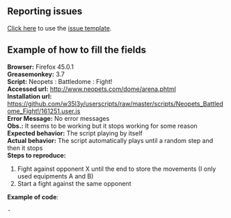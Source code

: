 ## Reporting issues
[Click here](../../issues/new?title=Briefly%20describe%20your%20issue%20here...) to use the [issue template](ISSUE_TEMPLATE.md).

## Example of how to fill the fields

**Browser:** Firefox 45.0.1<br />
**Greasemonkey:** 3.7<br />
**Script:** Neopets : Battledome : Fight!<br />
**Accessed url:** http://www.neopets.com/dome/arena.phtml<br />
**Installation url:** https://github.com/w35l3y/userscripts/raw/master/scripts/Neopets_Battledome_Fight!/161251.user.js<br />
**Error Message:** No error messages<br />
**Obs.:** It seems to be working but it stops working for some reason<br />
**Expected behavior:** The script playing by itself<br />
**Actual behavior:** The script automatically plays until a random step and then it stops<br />
**Steps to reproduce:**<br />
 1. Fight against opponent X until the end to store the movements (I only used equipments A and B)
 2. Start a fight against the same opponent

**Example of code**:
<pre>-</pre>
